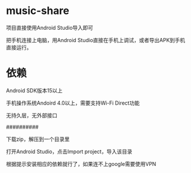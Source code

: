 # music-share

项目直接使用Android Studio导入即可

把手机连接上电脑，用Android Studio直接在手机上调试，或者导出APK到手机直接运行。

# 依赖

Android SDK版本15以上

手机操作系统Andoird 4.0以上，需要支持Wi-Fi Direct功能

无持久层，无外部接口

##########

下载zip，解压到一个目录里

打开Android Studio，点击Import project，导入该目录

根据提示安装相应的依赖就行了，如果连不上google需要使用VPN

